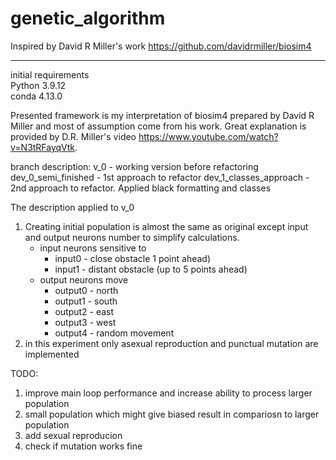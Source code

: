 # genetic_algorithm

Inspired by David R Miller's work
https://github.com/davidrmiller/biosim4


-------------------
initial requirements  
Python 3.9.12  
conda 4.13.0  

Presented framework is my interpretation of biosim4 prepared by David R Miller and most of assumption come from his work. Great explanation is provided by D.R. Miller's video https://www.youtube.com/watch?v=N3tRFayqVtk. 

branch description:
  v_0 - working version before refactoring
  dev_0_semi_finished - 1st approach to refactor
  dev_1_classes_approach - 2nd approach to refactor. Applied black formatting and classes


The description applied to v_0

1) Creating initial population is almost the same as original except input and output neurons number to simplify calculations.
    * input neurons sensitive to  
        + input0 - close obstacle 1 point ahead)  
        + input1 - distant obstacle (up to 5 points ahead)  
    * output neurons move  
        + output0 - north  
        + output1 - south  
        + output2 - east  
        + output3 - west  
        + output4 - random movement 
2) in this experiment only asexual reproduction and punctual mutation are implemented

TODO:
1) improve main loop performance and increase ability to process larger population
2) small population which might give biased result in compariosn to larger population
3) add sexual reproducion
4) check if mutation works fine




